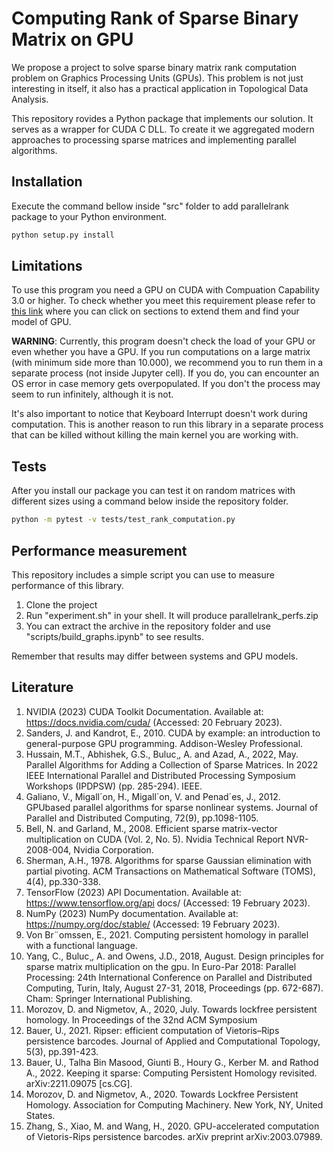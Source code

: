 # Computing Rank of Sparse Binary Matrix on GPU

We propose a project to solve sparse binary matrix rank computation problem on Graphics Processing Units (GPUs). This problem is not just interesting in itself, it also has a practical application in Topological Data Analysis.

This repository rovides a Python package that implements our solution. It serves as a wrapper for CUDA C DLL. To create it we aggregated modern approaches to processing sparse matrices and implementing parallel algorithms.

## Installation

Execute the command bellow inside "src" folder to add parallelrank package to your Python environment.

```bash
python setup.py install
```

## Limitations

To use this program you need a GPU on CUDA with Compuation Capability 3.0 or higher. To check whether you meet this requirement
please refer to [this link](https://developer.nvidia.com/cuda-gpus#compute) where you can click on sections to extend them and
find your model of GPU.

**WARNING**: Currently, this program doesn't check the load of your GPU or even whether you have a GPU. If you run 
computations on a large matrix (with minimum side more than 10.000), we recommend you to run them in a separate process
(not inside Jupyter cell). If you do, you can encounter an OS error in case memory gets overpopulated. If you don't
the process may seem to run infinitely, although it is not. 

It's also important to notice that Keyboard Interrupt doesn't work during computation. This is another reason to
run this library in a separate process that can be killed without killing the main kernel you are working with.

## Tests

After you install our package you can test it on random matrices with different sizes using a command below inside the repository folder.

```bash
python -m pytest -v tests/test_rank_computation.py
```

## Performance measurement

This repository includes a simple script you can use to measure performance of this library. 

1) Clone the project 
2) Run "experiment.sh" in your shell. It will produce parallelrank_perfs.zip
3) You can extract the archive in the repository folder and use "scripts/build_graphs.ipynb" to see results.

Remember that results may differ between systems and GPU models.

## Literature
1. NVIDIA (2023) CUDA Toolkit Documentation. Available at: https://docs.nvidia.com/cuda/ (Accessed: 20 February 2023).
2. Sanders, J. and Kandrot, E., 2010. CUDA by example: an introduction to general-purpose GPU programming. Addison-Wesley Professional.
3. Hussain, M.T., Abhishek, G.S., Buluc¸, A. and Azad, A., 2022, May. Parallel Algorithms for Adding a Collection of Sparse Matrices. In 2022 IEEE International Parallel and Distributed Processing Symposium Workshops (IPDPSW) (pp. 285-294). IEEE.
4. Galiano, V., Migall´on, H., Migall´on, V. and Penad´es, J., 2012. GPUbased parallel algorithms for sparse nonlinear systems. Journal of Parallel and Distributed Computing, 72(9), pp.1098-1105.
5. Bell, N. and Garland, M., 2008. Efficient sparse matrix-vector multiplication on CUDA (Vol. 2, No. 5). Nvidia Technical Report NVR-2008-004, Nvidia Corporation.
6. Sherman, A.H., 1978. Algorithms for sparse Gaussian elimination with partial pivoting. ACM Transactions on Mathematical Software (TOMS), 4(4), pp.330-338.
7. TensorFlow (2023) API Documentation. Available at: https://www.tensorflow.org/api docs/ (Accessed: 19 February 2023).
8. NumPy (2023) NumPy documentation. Available at: https://numpy.org/doc/stable/ (Accessed: 19 February 2023).
9. Von Br¨omssen, E., 2021. Computing persistent homology in parallel with a functional language.
10. Yang, C., Buluc¸, A. and Owens, J.D., 2018, August. Design principles for sparse matrix multiplication on the gpu. In Euro-Par 2018: Parallel Processing: 24th International Conference on Parallel and Distributed Computing, Turin, Italy, August 27-31, 2018, Proceedings (pp. 672-687). Cham: Springer International Publishing.
11. Morozov, D. and Nigmetov, A., 2020, July. Towards lockfree persistent homology. In Proceedings of the 32nd ACM Symposium
12. Bauer, U., 2021. Ripser: efficient computation of Vietoris–Rips persistence barcodes. Journal of Applied and Computational Topology, 5(3), pp.391-423.
13. Bauer, U., Talha Bin Masood, Giunti B., Houry G., Kerber M. and Rathod A., 2022. Keeping it sparse: Computing Persistent Homology revisited. arXiv:2211.09075 [cs.CG].
14. Morozov, D. and Nigmetov, A., 2020. Towards Lockfree Persistent Homology. Association for Computing Machinery. New York, NY, United States.
15. Zhang, S., Xiao, M. and Wang, H., 2020. GPU-accelerated computation of Vietoris-Rips persistence barcodes. arXiv preprint arXiv:2003.07989.